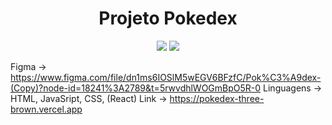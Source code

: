 <h1 align="center"> Projeto Pokedex </h1>
<p align="center">
<img src="http://img.shields.io/static/v1?label=STATUS&message=EM%20DESENVOLVIMENTO&color=GREEN&style=for-the-badge"/>
  <img src="http://img.shields.io/github/stars/julia-teixeira?style=social"/>
</p>

Figma -> https://www.figma.com/file/dn1ms6IOSlM5wEGV6BFzfC/Pok%C3%A9dex-(Copy)?node-id=18241%3A2789&t=5rwvdhlWOGmBpO5R-0
Linguagens -> HTML, JavaSript, CSS, (React)
Link -> https://pokedex-three-brown.vercel.app
